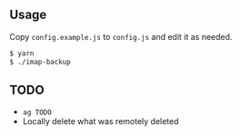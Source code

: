 ## Usage

Copy `config.example.js` to `config.js` and edit it as needed.

```bash
$ yarn
$ ./imap-backup
```

## TODO

- `ag TODO`
- Locally delete what was remotely deleted
